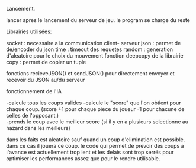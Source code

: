 Lancement.

lancer apres le lancement du serveur de jeu. le program se charge du reste

Librairies utilisées:

socket : necessaire a la communication client- serveur
json : permet de de/encoder du json
time : timeout des requetes 
random : generation d'aleatoire pour le choix du mouvement
fonction deepcopy de la librairie copy : permet de copier un tuple

fonctions recieveJSON() et sendJSON() pour directement envoyer et recevoir du JSON au/du serveur

fonctionnement de l'IA

-calcule tous les coups valides
-calcule le "score" que l'on obtient pour chaque coup. (score +1 pour chaque piece du joueur -1 pour chacune de celles de l'opposant.)  
-prends le coup avec le meilleur score (si il y en a plusieurs selectionne au hazard dans les meilleurs)

dans les faits est aleatoire sauf quand un coup d'elimination est possible. dans ce cas il jouera ce coup. le code qui permet de prevoir des coups a l'avance est actuellement trop lent
et les delais sont trop serrés pour optimiser les performances assez que pour le rendre utilisable.